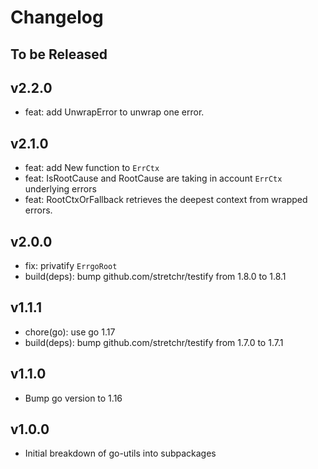 # Changelog

## To be Released

## v2.2.0

* feat: add UnwrapError to unwrap one error.

## v2.1.0

* feat: add New function to `ErrCtx`
* feat: IsRootCause and RootCause are taking in account `ErrCtx` underlying errors
* feat: RootCtxOrFallback retrieves the deepest context from wrapped errors.

## v2.0.0

* fix: privatify `ErrgoRoot`
* build(deps): bump github.com/stretchr/testify from 1.8.0 to 1.8.1

## v1.1.1

* chore(go): use go 1.17
* build(deps): bump github.com/stretchr/testify from 1.7.0 to 1.7.1

## v1.1.0

* Bump go version to 1.16

## v1.0.0

* Initial breakdown of go-utils into subpackages
